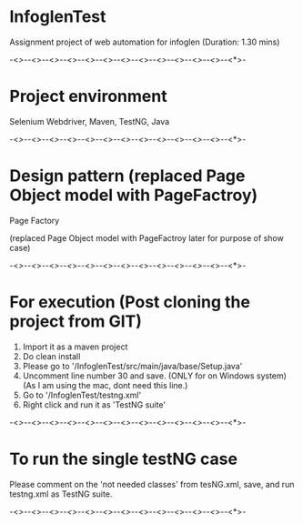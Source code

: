 # InfoglenTest

Assignment project of web automation for infoglen (Duration: 1.30 mins)

-<*>--<*>--<*>--<*>--<*>--<*>--<*>--<*>--<*>--<*>--<*>--<*>--<*>-

# Project environment

Selenium Webdriver, Maven, TestNG, Java

-<*>--<*>--<*>--<*>--<*>--<*>--<*>--<*>--<*>--<*>--<*>--<*>--<*>-

# Design pattern (replaced Page Object model with PageFactroy)

Page Factory

(replaced Page Object model with PageFactroy later for purpose of show case)

-<*>--<*>--<*>--<*>--<*>--<*>--<*>--<*>--<*>--<*>--<*>--<*>--<*>-

# For execution (Post cloning the project from GIT)

1. Import it as a maven project
2. Do clean install
3. Please go to '/InfoglenTest/src/main/java/base/Setup.java'
4. Uncomment line number 30 and save. (ONLY for on Windows system)
(As I am using the mac, dont need this line.)
5. Go to '/InfoglenTest/testng.xml'
6. Right click and run it as 'TestNG suite'

-<*>--<*>--<*>--<*>--<*>--<*>--<*>--<*>--<*>--<*>--<*>--<*>--<*>-

# To run the single testNG case

Please comment on the 'not needed classes' from tesNG.xml, save, and run testng.xml as TestNG suite.

-<*>--<*>--<*>--<*>--<*>--<*>--<*>--<*>--<*>--<*>--<*>--<*>--<*>-
